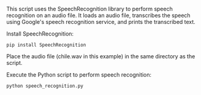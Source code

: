 This script uses the SpeechRecognition library to perform speech recognition on an audio file. It loads an audio file, transcribes the speech using Google's speech recognition service, and prints the transcribed text.

Install SpeechRecognition:

``pip install SpeechRecognition``

Place the audio file (chile.wav in this example) in the same directory as the script.

Execute the Python script to perform speech recognition:

``python speech_recognition.py``

